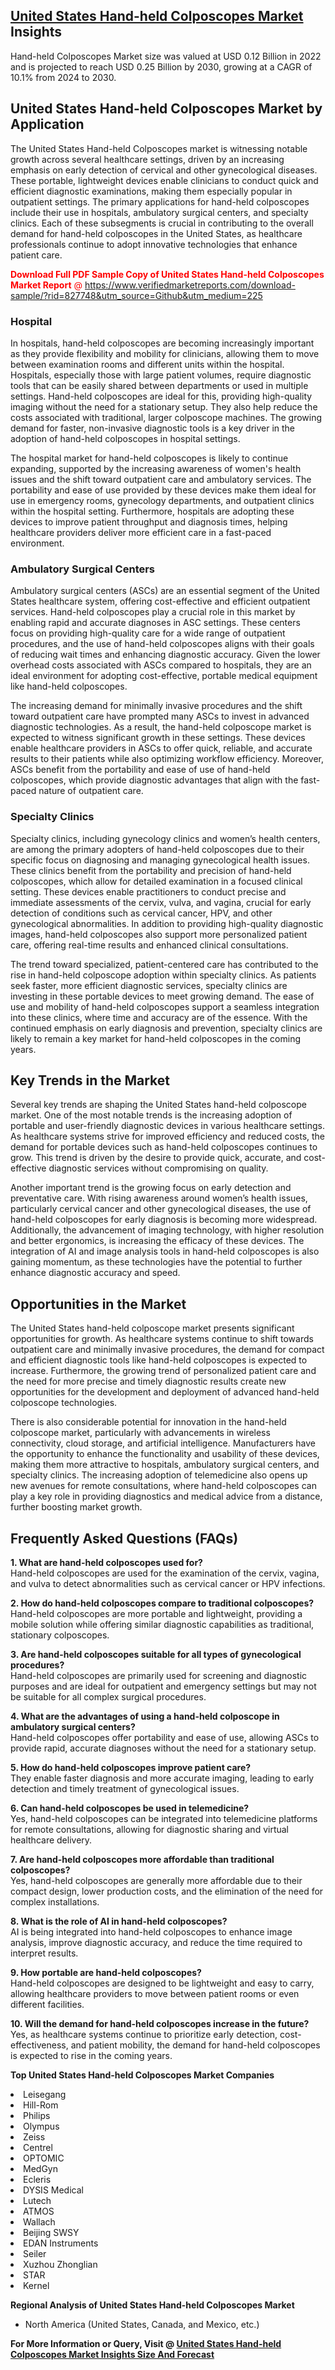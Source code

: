 <h2><a href="https://www.verifiedmarketreports.com/download-sample/?rid=827748&amp;utm_source=Github&amp;utm_medium=225" target="_blank">United States Hand-held Colposcopes Market</a> Insights</h2><p>Hand-held Colposcopes Market size was valued at USD 0.12 Billion in 2022 and is projected to reach USD 0.25 Billion by 2030, growing at a CAGR of 10.1% from 2024 to 2030.</p><p><h2>United States Hand-held Colposcopes Market by Application</h2> <p>The United States Hand-held Colposcopes market is witnessing notable growth across several healthcare settings, driven by an increasing emphasis on early detection of cervical and other gynecological diseases. These portable, lightweight devices enable clinicians to conduct quick and efficient diagnostic examinations, making them especially popular in outpatient settings. The primary applications for hand-held colposcopes include their use in hospitals, ambulatory surgical centers, and specialty clinics. Each of these subsegments is crucial in contributing to the overall demand for hand-held colposcopes in the United States, as healthcare professionals continue to adopt innovative technologies that enhance patient care.</p> <p><p><span class=""><span style="color: #ff0000;"><strong>Download Full PDF Sample Copy of United States Hand-held Colposcopes Market Report</strong> @ </span><a href="https://www.verifiedmarketreports.com/download-sample/?rid=827748&amp;utm_source=Github&amp;utm_medium=225" target="_blank">https://www.verifiedmarketreports.com/download-sample/?rid=827748&amp;utm_source=Github&amp;utm_medium=225</a></span></p></p> <h3>Hospital</h3> <p>In hospitals, hand-held colposcopes are becoming increasingly important as they provide flexibility and mobility for clinicians, allowing them to move between examination rooms and different units within the hospital. Hospitals, especially those with large patient volumes, require diagnostic tools that can be easily shared between departments or used in multiple settings. Hand-held colposcopes are ideal for this, providing high-quality imaging without the need for a stationary setup. They also help reduce the costs associated with traditional, larger colposcope machines. The growing demand for faster, non-invasive diagnostic tools is a key driver in the adoption of hand-held colposcopes in hospital settings.</p> <p>The hospital market for hand-held colposcopes is likely to continue expanding, supported by the increasing awareness of women's health issues and the shift toward outpatient care and ambulatory services. The portability and ease of use provided by these devices make them ideal for use in emergency rooms, gynecology departments, and outpatient clinics within the hospital setting. Furthermore, hospitals are adopting these devices to improve patient throughput and diagnosis times, helping healthcare providers deliver more efficient care in a fast-paced environment.</p> <h3>Ambulatory Surgical Centers</h3> <p>Ambulatory surgical centers (ASCs) are an essential segment of the United States healthcare system, offering cost-effective and efficient outpatient services. Hand-held colposcopes play a crucial role in this market by enabling rapid and accurate diagnoses in ASC settings. These centers focus on providing high-quality care for a wide range of outpatient procedures, and the use of hand-held colposcopes aligns with their goals of reducing wait times and enhancing diagnostic accuracy. Given the lower overhead costs associated with ASCs compared to hospitals, they are an ideal environment for adopting cost-effective, portable medical equipment like hand-held colposcopes.</p> <p>The increasing demand for minimally invasive procedures and the shift toward outpatient care have prompted many ASCs to invest in advanced diagnostic technologies. As a result, the hand-held colposcope market is expected to witness significant growth in these settings. These devices enable healthcare providers in ASCs to offer quick, reliable, and accurate results to their patients while also optimizing workflow efficiency. Moreover, ASCs benefit from the portability and ease of use of hand-held colposcopes, which provide diagnostic advantages that align with the fast-paced nature of outpatient care.</p> <h3>Specialty Clinics</h3> <p>Specialty clinics, including gynecology clinics and women’s health centers, are among the primary adopters of hand-held colposcopes due to their specific focus on diagnosing and managing gynecological health issues. These clinics benefit from the portability and precision of hand-held colposcopes, which allow for detailed examination in a focused clinical setting. These devices enable practitioners to conduct precise and immediate assessments of the cervix, vulva, and vagina, crucial for early detection of conditions such as cervical cancer, HPV, and other gynecological abnormalities. In addition to providing high-quality diagnostic images, hand-held colposcopes also support more personalized patient care, offering real-time results and enhanced clinical consultations.</p> <p>The trend toward specialized, patient-centered care has contributed to the rise in hand-held colposcope adoption within specialty clinics. As patients seek faster, more efficient diagnostic services, specialty clinics are investing in these portable devices to meet growing demand. The ease of use and mobility of hand-held colposcopes support a seamless integration into these clinics, where time and accuracy are of the essence. With the continued emphasis on early diagnosis and prevention, specialty clinics are likely to remain a key market for hand-held colposcopes in the coming years.</p> <h2>Key Trends in the Market</h2> <p>Several key trends are shaping the United States hand-held colposcope market. One of the most notable trends is the increasing adoption of portable and user-friendly diagnostic devices in various healthcare settings. As healthcare systems strive for improved efficiency and reduced costs, the demand for portable devices such as hand-held colposcopes continues to grow. This trend is driven by the desire to provide quick, accurate, and cost-effective diagnostic services without compromising on quality.</p> <p>Another important trend is the growing focus on early detection and preventative care. With rising awareness around women’s health issues, particularly cervical cancer and other gynecological diseases, the use of hand-held colposcopes for early diagnosis is becoming more widespread. Additionally, the advancement of imaging technology, with higher resolution and better ergonomics, is increasing the efficacy of these devices. The integration of AI and image analysis tools in hand-held colposcopes is also gaining momentum, as these technologies have the potential to further enhance diagnostic accuracy and speed.</p> <h2>Opportunities in the Market</h2> <p>The United States hand-held colposcope market presents significant opportunities for growth. As healthcare systems continue to shift towards outpatient care and minimally invasive procedures, the demand for compact and efficient diagnostic tools like hand-held colposcopes is expected to increase. Furthermore, the growing trend of personalized patient care and the need for more precise and timely diagnostic results create new opportunities for the development and deployment of advanced hand-held colposcope technologies.</p> <p>There is also considerable potential for innovation in the hand-held colposcope market, particularly with advancements in wireless connectivity, cloud storage, and artificial intelligence. Manufacturers have the opportunity to enhance the functionality and usability of these devices, making them more attractive to hospitals, ambulatory surgical centers, and specialty clinics. The increasing adoption of telemedicine also opens up new avenues for remote consultations, where hand-held colposcopes can play a key role in providing diagnostics and medical advice from a distance, further boosting market growth.</p> <h2>Frequently Asked Questions (FAQs)</h2> <p><strong>1. What are hand-held colposcopes used for?</strong><br>Hand-held colposcopes are used for the examination of the cervix, vagina, and vulva to detect abnormalities such as cervical cancer or HPV infections.</p> <p><strong>2. How do hand-held colposcopes compare to traditional colposcopes?</strong><br>Hand-held colposcopes are more portable and lightweight, providing a mobile solution while offering similar diagnostic capabilities as traditional, stationary colposcopes.</p> <p><strong>3. Are hand-held colposcopes suitable for all types of gynecological procedures?</strong><br>Hand-held colposcopes are primarily used for screening and diagnostic purposes and are ideal for outpatient and emergency settings but may not be suitable for all complex surgical procedures.</p> <p><strong>4. What are the advantages of using a hand-held colposcope in ambulatory surgical centers?</strong><br>Hand-held colposcopes offer portability and ease of use, allowing ASCs to provide rapid, accurate diagnoses without the need for a stationary setup.</p> <p><strong>5. How do hand-held colposcopes improve patient care?</strong><br>They enable faster diagnosis and more accurate imaging, leading to early detection and timely treatment of gynecological issues.</p> <p><strong>6. Can hand-held colposcopes be used in telemedicine?</strong><br>Yes, hand-held colposcopes can be integrated into telemedicine platforms for remote consultations, allowing for diagnostic sharing and virtual healthcare delivery.</p> <p><strong>7. Are hand-held colposcopes more affordable than traditional colposcopes?</strong><br>Yes, hand-held colposcopes are generally more affordable due to their compact design, lower production costs, and the elimination of the need for complex installations.</p> <p><strong>8. What is the role of AI in hand-held colposcopes?</strong><br>AI is being integrated into hand-held colposcopes to enhance image analysis, improve diagnostic accuracy, and reduce the time required to interpret results.</p> <p><strong>9. How portable are hand-held colposcopes?</strong><br>Hand-held colposcopes are designed to be lightweight and easy to carry, allowing healthcare providers to move between patient rooms or even different facilities.</p> <p><strong>10. Will the demand for hand-held colposcopes increase in the future?</strong><br>Yes, as healthcare systems continue to prioritize early detection, cost-effectiveness, and patient mobility, the demand for hand-held colposcopes is expected to rise in the coming years.</p> </p><p><strong>Top United States Hand-held Colposcopes Market Companies</strong></p><div data-test-id=""><p><li>Leisegang</li><li> Hill-Rom</li><li> Philips</li><li> Olympus</li><li> Zeiss</li><li> Centrel</li><li> OPTOMIC</li><li> MedGyn</li><li> Ecleris</li><li> DYSIS Medical</li><li> Lutech</li><li> ATMOS</li><li> Wallach</li><li> Beijing SWSY</li><li> EDAN Instruments</li><li> Seiler</li><li> Xuzhou Zhonglian</li><li> STAR</li><li> Kernel</li></p><div><strong>Regional Analysis of&nbsp;United States Hand-held Colposcopes Market</strong></div><ul><li dir="ltr"><p dir="ltr">North America&nbsp;(United States, Canada, and Mexico, etc.)</p></li></ul><p><strong>For More Information or Query, Visit @&nbsp;</strong><strong><a href="https://www.verifiedmarketreports.com/product/hand-held-colposcopes-market/?utm_source=Github&amp;utm_medium=225" target="_blank">United States Hand-held Colposcopes Market Insights Size And Forecast</a></strong></p></div>
